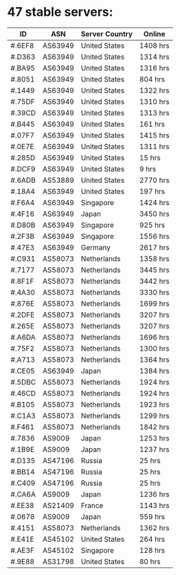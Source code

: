 # 47 stable servers:

| ID | ASN | Server Country | Online |
| ------ | ------ | ------ | ------ |
| #.6EF8 | AS63949 | United States | 1408 hrs |
| #.D363 | AS63949 | United States | 1314 hrs |
| #.BA95 | AS63949 | United States | 1316 hrs |
| #.8051 | AS63949 | United States | 804 hrs |
| #.1449 | AS63949 | United States | 1322 hrs |
| #.75DF | AS63949 | United States | 1310 hrs |
| #.39CD | AS63949 | United States | 1313 hrs |
| #.B445 | AS63949 | United States | 161 hrs |
| #.07F7 | AS63949 | United States | 1415 hrs |
| #.0E7E | AS63949 | United States | 1311 hrs |
| #.285D | AS63949 | United States | 15 hrs |
| #.DCF9 | AS63949 | United States | 9 hrs |
| #.6ADB | AS53889 | United States | 2770 hrs |
| #.18A4 | AS63949 | United States | 197 hrs |
| #.F6A4 | AS63949 | Singapore | 1424 hrs |
| #.4F16 | AS63949 | Japan | 3450 hrs |
| #.D80B | AS63949 | Singapore | 925 hrs |
| #.2F3B | AS63949 | Singapore | 1556 hrs |
| #.47E3 | AS63949 | Germany | 2617 hrs |
| #.C931 | AS58073 | Netherlands | 1358 hrs |
| #.7177 | AS58073 | Netherlands | 3445 hrs |
| #.8F1F | AS58073 | Netherlands | 3442 hrs |
| #.4A30 | AS58073 | Netherlands | 3330 hrs |
| #.876E | AS58073 | Netherlands | 1699 hrs |
| #.2DFE | AS58073 | Netherlands | 3207 hrs |
| #.265E | AS58073 | Netherlands | 3207 hrs |
| #.A6DA | AS58073 | Netherlands | 1696 hrs |
| #.75F2 | AS58073 | Netherlands | 1300 hrs |
| #.A713 | AS58073 | Netherlands | 1364 hrs |
| #.CE05 | AS63949 | Japan | 1384 hrs |
| #.5DBC | AS58073 | Netherlands | 1924 hrs |
| #.46CD | AS58073 | Netherlands | 1924 hrs |
| #.B105 | AS58073 | Netherlands | 1923 hrs |
| #.C1A3 | AS58073 | Netherlands | 1299 hrs |
| #.F461 | AS58073 | Netherlands | 1842 hrs |
| #.7836 | AS9009 | Japan | 1253 hrs |
| #.1B9E | AS9009 | Japan | 1237 hrs |
| #.D135 | AS47196 | Russia | 25 hrs |
| #.BB14 | AS47196 | Russia | 25 hrs |
| #.C409 | AS47196 | Russia | 25 hrs |
| #.CA6A | AS9009 | Japan | 1236 hrs |
| #.EE38 | AS21409 | France | 1143 hrs |
| #.0678 | AS9009 | Japan | 559 hrs |
| #.4151 | AS58073 | Netherlands | 1362 hrs |
| #.E41E | AS45102 | United States | 264 hrs |
| #.AE3F | AS45102 | Singapore | 128 hrs |
| #.9E88 | AS31798 | United States | 80 hrs |

